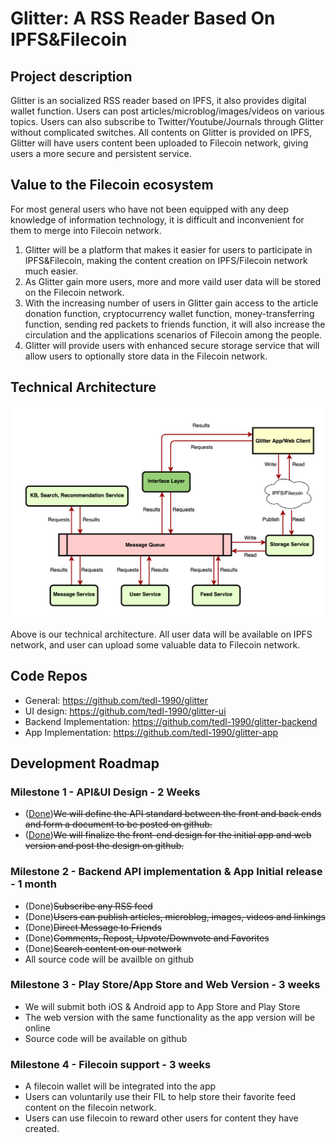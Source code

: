 # Glitter: A RSS Reader Based On IPFS&Filecoin

## Project description
Glitter is an socialized RSS reader based on IPFS, it also provides digital wallet function. Users can post articles/microblog/images/videos on various topics. Users can also subscribe to Twitter/Youtube/Journals through Glitter without complicated switches. All contents on Glitter is provided on IPFS, Glitter will have users content been uploaded to Filecoin network, giving users a more secure and persistent service.

## Value to the Filecoin ecosystem 
For most general users who have not been equipped with any deep knowledge of information technology, it is difficult and inconvenient for them to merge into Filecoin network.
1. Glitter will be a platform that makes it easier for users to participate in IPFS&Filecoin, making the content creation on IPFS/Filecoin network much easier.
2. As Glitter gain more users, more and more vaild user data will be stored on the Filecoin network.
3. With the increasing number of users in Glitter gain access to the article donation function, cryptocurrency wallet function, money-transferring function, sending red packets to friends function, it will also increase the circulation and the applications scenarios of Filecoin among the people.
4. Glitter will provide users with enhanced secure storage service that will allow users to optionally store data in the Filecoin network.

## Technical Architecture
![img](./arch.png) 

Above is our technical architecture. All user data will be available on IPFS network, and user can upload some valuable data to Filecoin network.

## Code Repos

- General: https://github.com/tedl-1990/glitter
- UI design: https://github.com/tedl-1990/glitter-ui
- Backend Implementation: https://github.com/tedl-1990/glitter-backend
- App Implementation: https://github.com/tedl-1990/glitter-app

## Development Roadmap 

### Milestone 1 - API&UI Design - 2 Weeks
- ([Done](https://github.com/tedl-1990/glitter/blob/main/brief_api_description.md))~~We will define the API standard between the front and back ends and form a document to be posted on github.~~
- ([Done](https://github.com/tedl-1990/glitter-ui))~~We will finalize the front-end design for the initial app and web version and post the design on github.~~

### Milestone 2 - Backend API implementation & App Initial release - 1 month
- (Done)~~Subscribe any RSS feed~~
- (Done)~~Users can publish articles, microblog, images, videos and linkings~~
- (Done)~~Direct Message to Friends~~
- (Done)~~Comments, Repost, Upvote/Downvote and Favorites~~
- (Done)~~Search content on our network~~
- All source code will be availble on github

### Milestone 3 - Play Store/App Store and Web Version - 3 weeks
- We will submit both iOS & Android app to App Store and Play Store
- The web version with the same functionality as the app version will be online
- Source code will be available on github

### Milestone 4 - Filecoin support - 3 weeks
- A filecoin wallet will be integrated into the app
- Users can voluntarily use their FIL to help store their favorite feed content on the filecoin network.
- Users can use filecoin to reward other users for content they have created.
